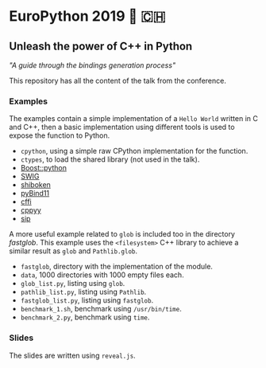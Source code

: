 # EuroPython 2019 :snake: :switzerland:
## Unleash the power of C++ in Python

*"A guide through the bindings generation process"*

This repository has all the content of the talk
from the conference.

### Examples

The examples contain a simple implementation of a `Hello World`
written in C and C++, then a basic implementation using different tools
is used to expose the function to Python.

* `cpython`, using a simple raw CPython implementation for the function.
* `ctypes`, to load the shared library (not used in the talk).
* [Boost::python](https://www.boost.org/doc/libs/1_61_0/libs/python/doc/html/index.html)
* [SWIG](http://www.swig.org/)
* [shiboken](https://doc.qt.io/qtforpython/shiboken2/)
* [pyBind11](https://pybind11.readthedocs.io)
* [cffi](https://cffi.readthedocs.io">cffi.readthedocs.io)
* [cppyy](https://cppyy.readthedocs.io)
* [sip](https://riverbankcomputing.com/software/sip)

A more useful example related to `glob` is included too in the directory
*fastglob*. This example uses the `<filesystem>` C++ library to achieve
a similar result as `glob` and `Pathlib.glob`.

* `fastglob`, directory with the implementation of the module.
* `data`, 1000 directories with 1000 empty files each.
* `glob_list.py`, listing using `glob`.
* `pathlib_list.py`, listing using `Pathlib`.
* `fastglob_list.py`, listing using `fastglob`.
* `benchmark_1.sh`, benchmark using `/usr/bin/time`.
* `benchmark_2.py`, benchmark using `time`.

### Slides

The slides are written using `reveal.js`.

